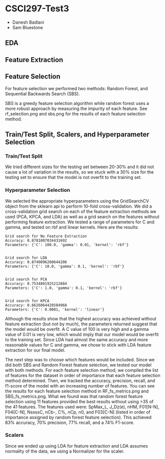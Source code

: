 # CSCI297-Test3

- Danesh Badlani
- Sam Bluestone

## EDA

## Feature Extraction

## Feature Selection

For feature selection we performed two methods: Random Forest, and Sequential Backwards Search (SBS).

SBS is a greedy feature selection algorithm while random forest uses a more robust approach by measuring the impurity of each feature. See rf_selection.png and sbs.png for the results of each feature selection method.

## Train/Test Split, Scalers, and Hyperparameter Selection

### Train/Test Split

We tried different sizes for the testing set between 20-30% and it did not cause a lot of variation in the results, so we stuck with a 30% size for the testing set to ensure that the model is not overfit to the training set.

### Hyperparameter Selection

We selected the appropriate hyperparameters using the GridSearchCV object from the sklearn api to perform 10-fold cross-validation. We did a cross-validation grid search on each of the feature extraction methods we used (PCA, KPCA, and LDA) as well as a grid search on the features without performing feature extraction. We tested a range of parameters for C and gamma, and tested on rbf and linear kernels. Here are the results:

```
Grid search for No Feature Extraction
Accuracy: 0.8781007034431692
Parameters: {'C': 100.0, 'gamma': 0.01, 'kernel': 'rbf'}


Grid search for LDA
Accuracy: 0.8740096260644206
Parameters: {'C': 10.0, 'gamma': 0.1, 'kernel': 'rbf'}


Grid search for PCA
Accuracy: 0.7534801925212884
Parameters: {'C': 1.0, 'gamma': 0.1, 'kernel': 'rbf'}


Grid search for KPCA
Accuracy: 0.6626064420584968
Parameters: {'C': 0.0001, 'kernel': 'linear'}
```

Although the results show that the highest accuracy was achieved without feature extraction (but not by much), the parameters returned suggest that the model would be overfit. A C value of 100 is very high and a gamma value of 0.01 is very low, which would imply that our model would be overfit to the training set. Since LDA had almost the same accuracy and more reasonable values for C and gamma, we chose to stick with LDA feature extraction for our final model.

The next step was to choose which features would be included. Since we did both SBS and Random Forest feature selection, we tested our model with both methods. For each feature selection method, we compiled the list of features for the dataset in order of importance that each feature selection method determined. Then, we tracked the accuracy, precision, recall, and f1-score of the model with an increasing number of features. You can see the results for each feature selection method in RF_fs_metrics.png and SBS_fs_metrics.png. What we found was that random forest feature selection using 11 features provided the best results without using >35 of the 41 features. The features used were: SpMax_L, J_Dz(e), nHM, F01[N-N], F04[C-N], NssssC, nCb-, C%, nCp, n0, and F03[C-N] (listed in order of importance assigned by random forest feature selection). This achieved 83% accuracy, 70% precision, 77% recall, and a 74% F1-score.

### Scalers

Since we ended up using LDA for feature extraction and LDA assumes normality of the data, we using a Normalizer for the scaler.
